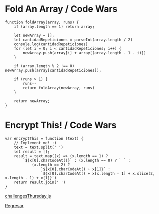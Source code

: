 # Fold An Array / Code Wars

``` JS
function foldArray(array, runs) {
    if (array.length == 1) return array;

    let newArray = [];
    let cantidadRepeticiones = parseInt(array.length / 2)
    console.log(cantidadRepeticiones)
    for (let i = 0; i < cantidadRepeticiones; i++) {
        newArray.push(array[i] + array[(array.length - 1 - i)])
    }

    if (array.length % 2 !== 0) newArray.push(array[cantidadRepeticiones]);

    if (runs > 1) {
        runs--
        return foldArray(newArray, runs)
    }

    return newArray;
}
```

# Encrypt This! / Code Wars

``` JS
var encryptThis = function (text) {
    // Implement me! :)
    text = text.split(' ')
    let result = [];
    result = text.map((x) => (x.length == 1) ?
        `${x[0].charCodeAt()}` : (x.length == 0) ? ` ` :
            (x.length == 2) ?
                `${x[0].charCodeAt() + x[1]}` :
                `${x[0].charCodeAt() + x[x.length - 1] + x.slice(2, x.length - 1) + x[1]}`)
    return result.join(' ')
}
```

[challengesThursday.js](/src/week_03/04-08-2022/challengeThursday.js)

[Regresar](/README.md)
